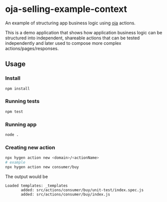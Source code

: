 # oja-selling-example-context

An example of structuring app business logic using [oja](https://github.com/dimichgh/oja) actions.

This is a demo application that shows how application business logic can be structured into independent, shareable actions that can be tested independently and later used to compose more complex actions/pages/responses.

## Usage

### Install
```bash
npm install
```

### Running tests

```bash
npm test
```

### Running app
```bash
node .
```

### Creating new action

```bash
npx hygen action new <domain>/<actionName>
# example
npx hygen action new consumer/buy
```

The output would be
```
Loaded templates: _templates
       added: src/actions/consumer/buy/unit-test/index.spec.js
       added: src/actions/consumer/buy/index.js
```